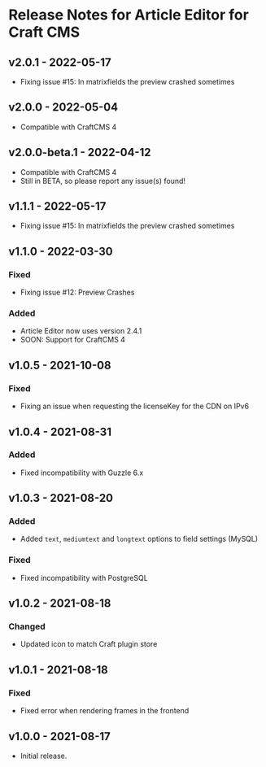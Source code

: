 # Release Notes for Article Editor for Craft CMS

## v2.0.1 - 2022-05-17
- Fixing issue #15: In matrixfields the preview crashed sometimes

## v2.0.0 - 2022-05-04
- Compatible with CraftCMS 4

## v2.0.0-beta.1 - 2022-04-12
- Compatible with CraftCMS 4
- Still in BETA, so please report any issue(s) found!

## v1.1.1 - 2022-05-17
- Fixing issue #15: In matrixfields the preview crashed sometimes

## v1.1.0 - 2022-03-30

### Fixed
- Fixing issue #12: Preview Crashes

### Added
- Article Editor now uses version 2.4.1
- SOON: Support for CraftCMS 4

## v1.0.5 - 2021-10-08

### Fixed
- Fixing an issue when requesting the licenseKey for the CDN on IPv6 

## v1.0.4 - 2021-08-31

### Added
- Fixed incompatibility with Guzzle 6.x

## v1.0.3 - 2021-08-20

### Added
- Added `text`, `mediumtext` and `longtext` options to field settings (MySQL)

### Fixed
- Fixed incompatibility with PostgreSQL

## v1.0.2 - 2021-08-18

### Changed
- Updated icon to match Craft plugin store

## v1.0.1 - 2021-08-18

### Fixed
- Fixed error when rendering frames in the frontend

## v1.0.0 - 2021-08-17

- Initial release.
